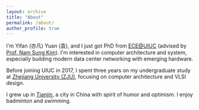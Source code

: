 ```yaml
---
layout: archive
title: "About"
permalink: /about/
author_profile: true
---
```

I'm Yifan (亦凡) Yuan (袁), and I just got PhD from [ECE@UIUC](https://ece.illinois.edu) (advised by [Prof. Nam Sung Kim](http://fast.ece.illinois.edu)). I'm interested in computer architecture and system, especially building modern data center networking with emerging hardware. 

Before joining UIUC in 2017, I spent three years on my undergraduate study at [Zhejiang University (ZJU)](http://www.zju.edu.cn/english/), focusing on computer architecture and VLSI design.

I grew up in [Tianjin](https://en.wikipedia.org/wiki/Tianjin), a city in China with spirit of humor and optimism. I enjoy badminton and swimming. 